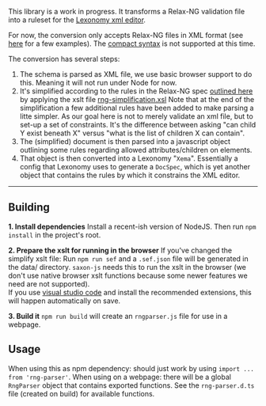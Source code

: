This library is a work in progress. 
It transforms a Relax-NG validation file into a ruleset for the [Lexonomy xml editor](https://github.com/elexis-eu/Lexonomy). 

For now, the conversion only accepts Relax-NG files in XML format (see [here](https://relaxng.org/tutorial-20011203.html) for a few examples). The [compact syntax](https://www.oasis-open.org/committees/relax-ng/compact-20021121.html) is not supported at this time.


The conversion has several steps: 
1. The schema is parsed as XML file, we use basic browser support to do this. Meaning it will not run under Node for now.
2. It's simplified according to the rules in the Relax-NG spec [outlined here](https://www.oasis-open.org/committees/relax-ng/spec-20011203.html#simplification) by applying the xslt file [rng-simplification.xsl](data/rng-simplification.xsl) 
  Note that at the end of the simplification a few additional rules have been added to make parsing a litte simpler. As our goal here is not to merely validate an xml file, but to set-up a set of constraints. It's the difference between asking "can child Y exist beneath X" versus "what is the list of children X can contain".
3. The (simplified) document is then parsed into a javascript object outlining some rules regarding allowed attributes/children on elements. 
4. That object is then converted into a Lexonomy "`Xema`". Essentially a config that Lexonomy uses to generate a `DocSpec`, which is yet another object that contains the rules by which it constrains the XML editor.

-----------

## Building

**1. Install dependencies**
Install a recent-ish version of NodeJS. Then run `npm install` in the project's root.

**2. Prepare the xslt for running in the browser**
If you've changed the simplify xslt file: 
Run `npm run sef` and a `.sef.json` file will be generated in the data/ directory. `saxon-js` needs this to run the xslt in the browser (we don't use native browser xslt functions because some newer features we need are not supported).  
   If you use [visual studio code](https://code.visualstudio.com/download) and install the recommended extensions, this will happen automatically on save.

**3. Build it**
`npm run build` will create an `rngparser.js` file for use in a webpage.

## Usage

When using this as npm dependency: should just work by using `import ... from 'rng-parser'`. 
When using on a webpage: there will be a global `RngParser` object that contains exported functions. See the `rng-parser.d.ts` file (created on build) for available functions. 
